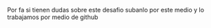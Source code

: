 Por fa si tienen dudas sobre este desafio subanlo por este medio y lo trabajamos por medio de github
